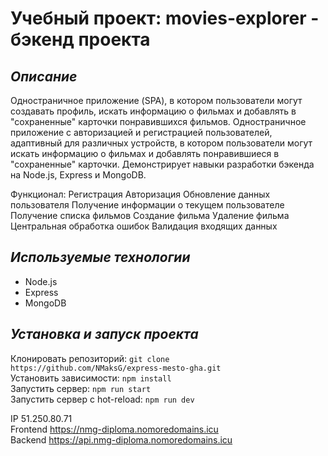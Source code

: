 # Учебный проект: movies-explorer - бэкенд проекта

## *Описание*
Одностраничное приложение (SPA), в котором пользователи могут создавать профиль, искать информацию о фильмах и добавлять в "сохраненные" карточки понравившихся фильмов.
Одностраничное приложение с авторизацией и регистрацией пользователей, адаптивный для различных устройств, в котором пользователи могут искать информацию о фильмах и добавлять понравившиеся в "сохраненные" карточки. Демонстрирует навыки разработки бэкенда на Node.js, Express и MongoDB.

Функционал:
Регистрация
Авторизация
Обновление данных пользователя
Получение информации о текущем пользователе
Получение списка фильмов
Создание фильма
Удаление фильма
Центральная обработка ошибок
Валидация входящих данных

## *Используемые технологии*
* Node.js
* Express
* MongoDB

## *Установка и запуск проекта*
Клонировать репозиторий: `git clone https://github.com/NMaksG/express-mesto-gha.git`   
Установить зависимости: `npm install`   
Запустить сервер: `npm run start`   
Запустить сервер с hot-reload: `npm run dev`   

IP 51.250.80.71  
Frontend https://nmg-diploma.nomoredomains.icu  
Backend https://api.nmg-diploma.nomoredomains.icu
